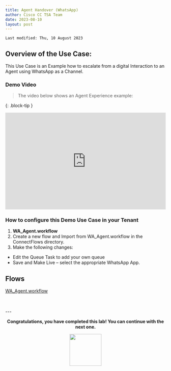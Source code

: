 ```yaml
---
title: Agent Handover (WhatsApp)
author: Cisco CC TSA Team
date: 2023-08-10
layout: post
---
```


```
Last modified: Thu, 10 August 2023
```

## Overview of the Use Case:

This Use Case is an Example how to escalate from a digital Interaction to an Agent using WhatsApp as a Channel.



### Demo Video

> The video below shows an Agent Experience example:

{: .block-tip }
<div style="padding-bottom:60.25%; position:relative; display:block; width: 100%">
	<iframe src="https://app.vidcast.io/share/44b8f790-0706-4a5b-bbf3-5707e58c45f3" width="100%" height="100%" title="Station Login" frameborder="0" loading="lazy" allowfullscreen style="position:absolute; top:0; left: 0"></iframe>
</div>

### How to configure this Demo Use Case in your Tenant

1.	**WA_Agent.workflow**
2. Create a new flow and Import from WA_Agent.workflow in the ConnectFlows directory.
3. Make the following changes:

- Edit the Queue Task to add your own queue
- Save and Make Live – select the appropriate WhatsApp App.



## Flows

<a href="https://webexcctsa.github.io/wxcc-usecases/assets/ConnectFlows/WA_Agent.workflow">WA_Agent.workflow</a><br> 


<br>
<br>
---

  <script>
    document.addEventListener('DOMContentLoaded', () => {
      console.log('DOMContentLoaded OKOK')
    })

    window.addEventListener('load', () => {
      console.log('window load OK')
    })
  </script>

<p style="text-align:center"><strong>Congratulations, you have completed this lab! You can continue with the next one.</strong></p>
		
<center><img src="https://webexcctsa.github.io/wxcc-usecases/assets/gitbook/images/webex-small.png" width="100"></center>

